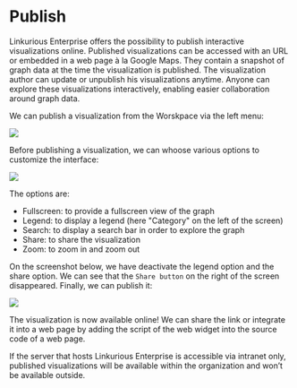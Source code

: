 # Publish

Linkurious Enterprise offers the possibility to publish interactive visualizations online. Published visualizations can be accessed with an URL or embedded in a web page à la Google Maps. They contain a snapshot of graph data at the time the visualization is published. The visualization author can update or unpublish his visualizations anytime. Anyone can explore these visualizations interactively, enabling easier collaboration around graph data.

We can publish a visualization from the Worskpace via the left menu:

![](MenutoP.png)

Before publishing a visualization, we can whoose various options to customize the interface: 

![](ScreenBP.png)

The options are:
- Fullscreen: to provide a fullscreen view of the graph
- Legend: to display a legend (here "Category" on the left of the screen)
- Search: to display a search bar in order to explore the graph
- Share: to share the visualization
- Zoom: to zoom in and zoom out


On the screenshot below, we have deactivate the legend option and the share option. We can see that the ```Share button``` on the right of the screen disappeared. Finally, we can publish it:

![](Done.png)

The visualization is now available online! We can share the link or integrate it into a web page by adding the script of the web widget into the source code of a web page.

<div class="alert alert-info">
    If the server that hosts Linkurious Enterprise is accessible via intranet only, published visualizations will be available within the organization and won’t be available outside.
</div>

